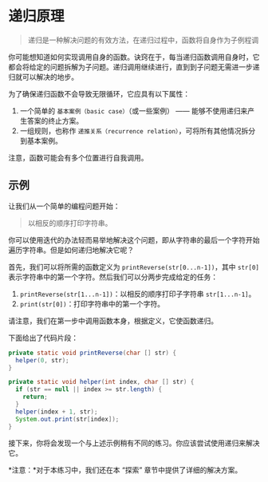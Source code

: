 # 递归原理

>递归是一种解决问题的有效方法，在递归过程中，函数将自身作为子例程调

你可能想知道如何实现调用自身的函数。诀窍在于，每当递归函数调用自身时，它都会将给定的问题拆解为子问题。递归调用继续进行，直到到子问题无需进一步递归就可以解决的地步。

为了确保递归函数不会导致无限循环，它应具有以下属性：

1. 一个简单的 `基本案例（basic case）`（或一些案例） —— 能够不使用递归来产生答案的终止方案。
2. 一组规则，也称作 `递推关系（recurrence relation）`，可将所有其他情况拆分到基本案例。

注意，函数可能会有多个位置进行自我调用。

## 示例

让我们从一个简单的编程问题开始：

> 以相反的顺序打印字符串。

你可以使用迭代的办法轻而易举地解决这个问题，即从字符串的最后一个字符开始遍历字符串。但是如何递归地解决它呢？

首先，我们可以将所需的函数定义为 `printReverse(str[0...n-1])`，其中 `str[0]` 表示字符串中的第一个字符。然后我们可以分两步完成给定的任务：

1. `printReverse(str[1...n-1])`：以相反的顺序打印子字符串 `str[1...n-1]`。
2. `print(str[0])`：打印字符串中的第一个字符。

请注意，我们在第一步中调用函数本身，根据定义，它使函数递归。

下面给出了代码片段：

```java
private static void printReverse(char [] str) {
  helper(0, str);
}

private static void helper(int index, char [] str) {
  if (str == null || index >= str.length) {
    return;
  }
  helper(index + 1, str);
  System.out.print(str[index]);
}
```

接下来，你将会发现一个与上述示例稍有不同的练习。你应该尝试使用递归来解决它。

*注意：*对于本练习中，我们还在本 “探索” 章节中提供了详细的解决方案。
